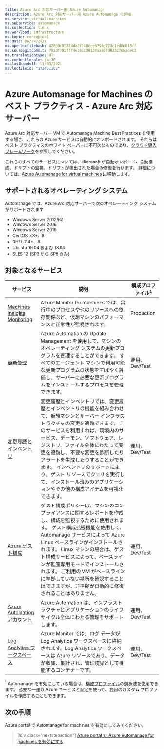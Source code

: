 ```yaml
---
title: Azure Arc 対応サーバー用 Azure Automanage
description: Azure Arc 対応サーバー用 Azure Automanage の詳細
ms.service: virtual-machines
ms.subservice: automanage
ms.collection: linux
ms.workload: infrastructure
ms.topic: conceptual
ms.date: 06/24/2021
ms.openlocfilehash: 42800401334da2f348cee6796e773c1ed0c0f8ff
ms.sourcegitcommit: 702df701fff4ec6cc39134aa607d023c766adec3
ms.translationtype: HT
ms.contentlocale: ja-JP
ms.lasthandoff: 11/03/2021
ms.locfileid: "131451162"
---
```

# <a name="azure-automanage-for-machines-best-practices---azure-arc-enabled-servers"></a>Azure Automanage for Machines のベスト プラクティス - Azure Arc 対応サーバー

Azure Arc 対応サーバー VM で Automanage Machine Best Practices を使用する場合、これらの Azure サービスは自動的にオンボードされます。 それらはベスト プラクティスのホワイト ペーパーに不可欠なものであり、[クラウド導入フレームワーク](/azure/cloud-adoption-framework/manage/azure-server-management)を参照してください。

これらのすべてのサービスについては、Microsoft が自動オンボード、自動構成、ドリフトの監視、ドリフトが検出された場合の修復を行います。 詳細については、[Azure Automanage for virtual machines](automanage-virtual-machines.md) に移動します。

## <a name="supported-operating-systems"></a>サポートされるオペレーティング システム

Automanage では、Azure Arc 対応サーバーで次のオペレーティング システムがサポートされます

- Windows Server 2012/R2
- Windows Server 2016
- Windows Server 2019
- CentOS 7.3+、8
- RHEL 7.4+、8
- Ubuntu 16.04 および 18.04
- SLES 12 (SP3 から SP5 のみ)

## <a name="participating-services"></a>対象となるサービス

|サービス    |説明    |構成プロファイル<sup>1</sup>    |
|-----------|---------------|----------------------|
|[Machines Insights Monitoring](../azure-monitor/vm/vminsights-overview.md)    |Azure Monitor for machines では、実行中のプロセスや他のリソースへの依存関係など、仮想マシンのパフォーマンスと正常性が監視されます。    |Production    |
|[更新管理](../automation/update-management/overview.md)    |Azure Automation の Update Management を使用して、マシンのオペレーティング システムの更新プログラムを管理することができます。 すべてのエージェント マシンで利用可能な更新プログラムの状態をすばやく評価し、サーバーに必要な更新プログラムをインストールするプロセスを管理できます。    |運用、Dev/Test    |
|[変更履歴とインベントリ](../automation/change-tracking/overview.md) |変更履歴とインベントリでは、変更履歴とインベントリの機能を組み合わせて、仮想マシンとサーバー インフラストラクチャの変更を追跡できます。 このサービスを利用すれば、環境内のサービス、デーモン、ソフトウェア、レジストリ、ファイル全体にわたって変更を追跡し、不要な変更を診断したりアラートを生成したりすることができます。 インベントリのサポートにより、ゲスト リソースでクエリを実行して、インストール済みのアプリケーションやその他の構成アイテムを可視化できます。    |運用、Dev/Test    |
|[Azure ゲスト構成](../governance/policy/concepts/guest-configuration.md)  | ゲスト構成ポリシーは、マシンのコンプライアンスに関するレポートを作成し、構成を監視するために使用されます。 ゲスト構成拡張機能を使用して、Automanage サービスによって Azure Linux ベースラインがインストールされます。 Linux マシンの場合は、ゲスト構成サービスによって、ベースラインが監査専用モードでインストールされます。 ご利用の VM がベースラインに準拠していない場所を確認することはできますが、非準拠が自動的に修復されることはありません。    |運用、Dev/Test    |
|[Azure Automation アカウント](../automation/automation-create-standalone-account.md)    |Azure Automation は、インフラストラクチャとアプリケーションのライフサイクル全体にわたる管理をサポートします。    |運用、Dev/Test    |
|[Log Analytics ワークスペース](../azure-monitor/logs/log-analytics-overview.md) |Azure Monitor では、ログ データが Log Analytics ワークスペースに格納されます。Log Analytics ワークスペースは Azure リソースであり、データが収集、集計され、管理境界として機能するコンテナーです。    |運用、Dev/Test    |


<sup>1</sup> Automanage を有効にしている場合は、[構成プロファイル](automanage-virtual-machines.md#configuration-profile)の選択肢を使用できます。 必要な一連の Azure サービスと設定を使って、独自のカスタム プロファイルを作成することもできます。


## <a name="next-steps"></a>次の手順

Azure portal で Automanage for machines を有効にしてみてください。

> [!div class="nextstepaction"]
> [Azure portal で Azure Automanage for machines を有効にする](quick-create-virtual-machines-portal.md)
